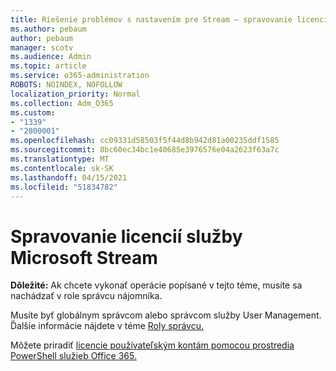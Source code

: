 ```yaml
---
title: Riešenie problémov s nastavením pre Stream – spravovanie licencií streamov
ms.author: pebaum
author: pebaum
manager: scotv
ms.audience: Admin
ms.topic: article
ms.service: o365-administration
ROBOTS: NOINDEX, NOFOLLOW
localization_priority: Normal
ms.collection: Adm_O365
ms.custom:
- "1339"
- "2800001"
ms.openlocfilehash: cc09331d58503f5f44d8b942d81a00235ddf1585
ms.sourcegitcommit: 8bc60ec34bc1e40685e3976576e04a2623f63a7c
ms.translationtype: MT
ms.contentlocale: sk-SK
ms.lasthandoff: 04/15/2021
ms.locfileid: "51834782"
---
```

# <a name="managing-microsoft-stream-licenses"></a>Spravovanie licencií služby Microsoft Stream

**Dôležité:** Ak chcete vykonať operácie popísané v tejto téme, musíte sa nachádzať v role správcu nájomníka.

Musíte byť globálnym správcom alebo správcom služby User Management. Ďalšie informácie nájdete v téme [Roly správcu.](https://docs.microsoft.com/microsoft-365/admin/add-users/about-admin-roles)

Môžete priradiť [licencie používateľským kontám pomocou prostredia PowerShell služieb Office 365.](https://go.microsoft.com/fwlink/p/?linkid=850410)
